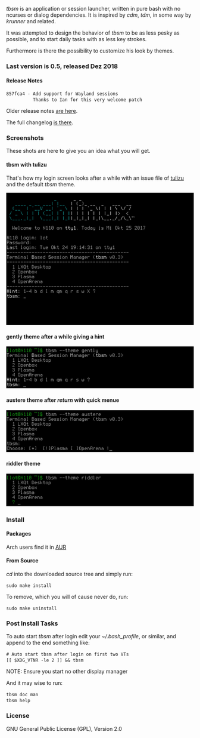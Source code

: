 _tbsm_ is an application or session launcher, written in pure bash with no
ncurses or dialog dependencies. It is inspired by _cdm_, _tdm_, in some way by
_krunner_ and related.

It was attempted to design the behavior of _tbsm_ to be as less pesky as
possible, and to start daily tasks with as less key strokes.

Furthermore is there the possibility to customize his look by themes.

### Last version is 0.5, released Dez 2018

#### Release Notes

    857fca4 - Add support for Wayland sessions
              Thanks to Ian for this very welcome patch

Older release notes [are here](https://raw.githubusercontent.com/loh-tar/tbsm/master/doc/80_ChangeLog.txt).

The full changelog [is there](https://github.com/loh-tar/tbsm/commits/master).

### Screenshots

These shots are here to give you an idea what you will get.

#### tbsm with tulizu

That's how my login screen looks after a while with an issue file of
[tulizu](https://loh-tar.github.io/tulizu/) and the default _tbsm_ theme.

![Login-with-tulizu](login-standard-theme-and-tulizu.png)

#### gently theme after a while giving a hint

![gently](gently-hint.png)

#### austere theme after _return_ with quick menue

![austere](austere-quick.png)

#### riddler theme

![riddler](riddler.png)

### Install

#### Packages

Arch users find it in [AUR](https://aur.archlinux.org/packages/tbsm/)

#### From Source

_cd_ into the downloaded source tree and simply run:

    sudo make install

To remove, which you will of cause never do, run:

    sudo make uninstall

### Post Install Tasks

To auto start _tbsm_ after login edit your _~/.bash_profile_, or similar, and
append to the end something like:

    # Auto start tbsm after login on first two VTs
    [[ $XDG_VTNR -le 2 ]] && tbsm

NOTE: Ensure you start no other display manager

And it may wise to run:

    tbsm doc man
    tbsm help

### License

GNU General Public License (GPL), Version 2.0
